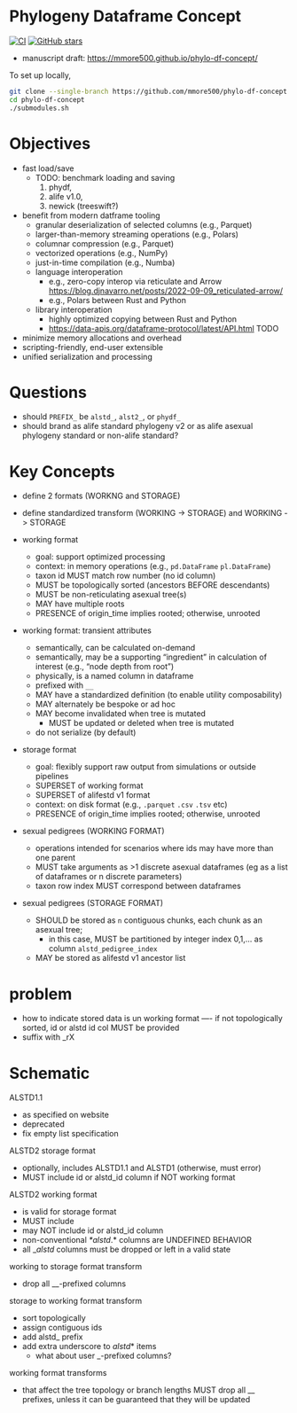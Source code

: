 # Phylogeny Dataframe Concept

[![CI](https://github.com/mmore500/phylo-df-concept/actions/workflows/ci.yaml/badge.svg)](https://github.com/mmore500/phylo-df-concept/actions/workflows/ci.yaml)
[![GitHub stars](https://img.shields.io/github/stars/mmore500/phylo-df-concept.svg?style=flat-square&logo=github&label=Stars&logoColor=white)](https://github.com/mmore500/phylo-df-concept)

- manuscript draft: <https://mmore500.github.io/phylo-df-concept/>

To set up locally,
```bash
git clone --single-branch https://github.com/mmore500/phylo-df-concept.git
cd phylo-df-concept
./submodules.sh
```

# Objectives

- fast load/save
    - TODO: benchmark loading and saving
        1. phydf,
        2. alife v1.0,
        3. newick (treeswift?)
- benefit from modern datframe tooling
    - granular deserialization of selected columns (e.g., Parquet)
    - larger-than-memory streaming operations (e.g., Polars)
    - columnar compression (e.g., Parquet)
    - vectorized operations (e.g., NumPy)
    - just-in-time compilation (e.g., Numba)
    - language interoperation
      - e.g., zero-copy interop via reticulate and Arrow https://blog.djnavarro.net/posts/2022-09-09_reticulated-arrow/
      - e.g., Polars between Rust and Python
    - library interoperation
      - highly optimized copying between Rust and Python  
      - https://data-apis.org/dataframe-protocol/latest/API.html
TODO
- minimize memory allocations and overhead
- scripting-friendly, end-user extensible
- unified serialization and processing

# Questions
- should `PREFIX_` be `alstd_`, `alst2_`, or `phydf_`
- should brand as alife standard phylogeny v2 or as alife asexual phylogeny standard or non-alife standard? 

# Key Concepts

- define 2 formats (WORKNG and STORAGE)
- define standardized transform (WORKING -> STORAGE) and WORKING -> STORAGE

- working format
    - goal: support optimized processing
    - context: in memory operations (e.g., `pd.DataFrame` `pl.DataFrame`)
    - taxon id MUST match row number (no id column)
    - MUST be topologically sorted (ancestors BEFORE descendants)
    - MUST be non-reticulating asexual tree(s)
    - MAY have multiple roots
    - PRESENCE of origin_time implies rooted; otherwise, unrooted

- working format: transient attributes
    - semantically, can be calculated on-demand
    - semantically, may be a supporting “ingredient” in calculation of interest (e.g., “node depth from root”)
    - physically, is a named column in dataframe
    - prefixed with `__`
    - MAY have a standardized definition (to enable utility composability)
    - MAY alternately be bespoke or ad hoc
    - MAY become invalidated when tree is mutated
        - MUST be updated or deleted when tree is mutated
    - do not serialize (by default) 

- storage format
    - goal: flexibly support raw output from simulations or outside pipelines
    - SUPERSET of working format
    - SUPERSET of alifestd v1 format
    - context: on disk format (e.g., `.parquet` `.csv` `.tsv` etc)
    - PRESENCE of origin_time implies rooted; otherwise, unrooted
 
 - sexual pedigrees (WORKING FORMAT)
    - operations intended for scenarios where ids may have more than one parent
    - MUST take arguments as >1 discrete asexual dataframes (eg as a list of dataframes or n discrete parameters)
    - taxon row index MUST correspond between dataframes

- sexual pedigrees (STORAGE FORMAT)
    - SHOULD be stored as `n` contiguous chunks, each chunk as an asexual tree;
        - in this case, MUST be partitioned by integer index 0,1,… as column `alstd_pedigree_index`
    - MAY be stored as alifestd v1 ancestor list

# problem
- how to indicate stored data is un working format —- if not topologically sorted, id or alstd id col MUST be provided
- suffix with _rX

# Schematic

ALSTD1.1
- as specified on website
- deprecated
- fix empty list specification

ALSTD2 storage format
- optionally, includes ALSTD1.1 and ALSTD1 (otherwise, must error)
- MUST include id or alstd_id column if NOT working format

ALSTD2 working format 
- is valid for storage format
- MUST include 
- may NOT include id or alstd_id column
- non-conventional _*alstd_.* columns are UNDEFINED BEHAVIOR
- all __alstd_ columns must be dropped or left in a valid state

working to storage format transform
- drop all __-prefixed columns


storage to working format transform
- sort topologically
- assign contiguous ids
- add alstd_ prefix
- add extra underscore to _alstd_* items
  - what about user _-prefixed columns?

working format transforms
- that affect the tree topology or branch lengths MUST drop all __ prefixes, unless it can be guaranteed that they will be updated
 
